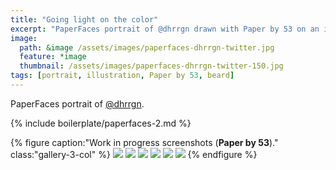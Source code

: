 ```yaml
---
title: "Going light on the color"
excerpt: "PaperFaces portrait of @dhrrgn drawn with Paper by 53 on an iPad."
image: 
  path: &image /assets/images/paperfaces-dhrrgn-twitter.jpg 
  feature: *image
  thumbnail: /assets/images/paperfaces-dhrrgn-twitter-150.jpg
tags: [portrait, illustration, Paper by 53, beard]
---
```


PaperFaces portrait of [@dhrrgn](https://twitter.com/dhrrgn).

{% include boilerplate/paperfaces-2.md %}

{% figure caption:"Work in progress screenshots (**Paper by 53**)." class:"gallery-3-col" %}
[![](/assets/images/paperfaces-dhrrgn-process-1-600.jpg)](/assets/images/paperfaces-dhrrgn-process-1-lg.jpg)
[![](/assets/images/paperfaces-dhrrgn-process-2-600.jpg)](/assets/images/paperfaces-dhrrgn-process-2-lg.jpg)
[![](/assets/images/paperfaces-dhrrgn-process-3-600.jpg)](/assets/images/paperfaces-dhrrgn-process-3-lg.jpg)
[![](/assets/images/paperfaces-dhrrgn-process-4-600.jpg)](/assets/images/paperfaces-dhrrgn-process-4-lg.jpg)
[![](/assets/images/paperfaces-dhrrgn-process-5-600.jpg)](/assets/images/paperfaces-dhrrgn-process-5-lg.jpg)
[![](/assets/images/paperfaces-dhrrgn-process-6-600.jpg)](/assets/images/paperfaces-dhrrgn-process-6-lg.jpg)
{% endfigure %}
